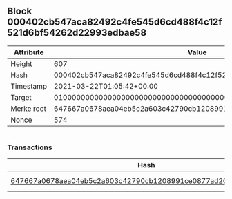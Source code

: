 ## Block 000402cb547aca82492c4fe545d6cd488f4c12f521d6bf54262d22993edbae58

Attribute | Value
--- | ---
Height | 607
Hash | 000402cb547aca82492c4fe545d6cd488f4c12f521d6bf54262d22993edbae58
Timestamp | 2021-03-22T01:05:42+00:00
Target | 0100000000000000000000000000000000000000000000000000000000000000
Merke root | 647667a0678aea04eb5c2a603c42790cb1208991ce0877ad203644ff4e3a8dfe
Nonce | 574

```

```

### Transactions

Hash | Amount
--- | ---
[647667a0678aea04eb5c2a603c42790cb1208991ce0877ad203644ff4e3a8dfe](647667a0678aea04eb5c2a603c42790cb1208991ce0877ad203644ff4e3a8dfe.md) | 10.00000000 SKEPTI 
